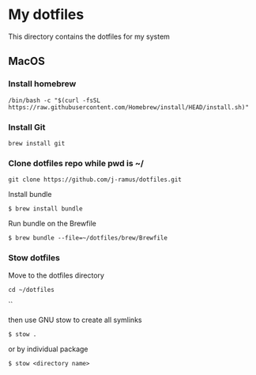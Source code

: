 # My dotfiles

This directory contains the dotfiles for my system

## MacOS

### Install homebrew

```
/bin/bash -c "$(curl -fsSL https://raw.githubusercontent.com/Homebrew/install/HEAD/install.sh)"
```
### Install Git

```
brew install git
```
### Clone dotfiles repo while pwd is ~/


```
git clone https://github.com/j-ramus/dotfiles.git
```

Install bundle

```
$ brew install bundle

```

Run bundle on the Brewfile

```
$ brew bundle --file=~/dotfiles/brew/Brewfile
```
### Stow dotfiles

Move to the dotfiles directory
```
cd ~/dotfiles
```
``

then use GNU stow to create all symlinks

```
$ stow .
```
or by individual package

```
$ stow <directory name>
```



